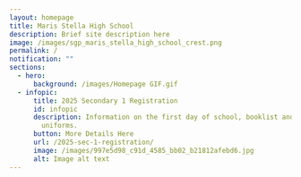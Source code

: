```yaml
---
layout: homepage
title: Maris Stella High School
description: Brief site description here
image: /images/sgp_maris_stella_high_school_crest.png
permalink: /
notification: ""
sections:
  - hero:
      background: /images/Homepage GIF.gif
  - infopic:
      title: 2025 Secondary 1 Registration
      id: infopic
      description: Information on the first day of school, booklist and purchase of
        uniforms.
      button: More Details Here
      url: /2025-sec-1-registration/
      image: /images/997e5d98_c91d_4585_bb02_b21812afebd6.jpg
      alt: Image alt text
---
```

